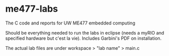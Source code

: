 # me477-labs
The C code and reports for UW ME477 embedded computing

Should be everything needed to run the labs in eclipse (needs a myRIO and specified hardware but c'est la vie). Includes Garbini's PDF on installation.

The actual lab files are under workspace > "lab name" > main.c

